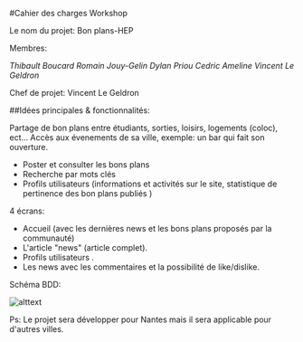 #Cahier des charges Workshop

Le nom du projet: Bon plans-HEP

Membres:

_Thibault Boucard
Romain Jouy-Gelin
Dylan Priou
Cedric Ameline
Vincent Le Geldron_

Chef de projet:
Vincent Le Geldron

##Idées principales & fonctionnalités:

Partage de bon plans entre étudiants, sorties, loisirs, logements (coloc), ect...
Accès aux évenements de sa ville, exemple: un bar qui fait son ouverture.

+ Poster et consulter les bons plans
+ Recherche par mots clés
+ Profils utilisateurs (informations et activités sur le site, statistique de pertinence des bon plans publiés )

4 écrans:
- Accueil (avec les dernières news et les bons plans proposés par la communauté)
- L'article "news" (article complet).
- Profils utilisateurs .
- Les news avec les commentaires et la possibilité de like/dislike.

Schéma BDD:

![alttext](/home/hdcarbone/Bureau/EPSI_Cours_B2/WorkShop/bdd.png "Schéma BDD")

Ps: Le projet sera développer pour Nantes mais il sera applicable pour d'autres villes.
